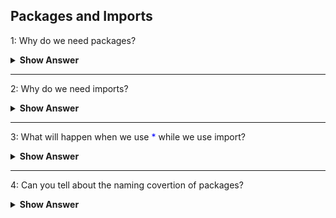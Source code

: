 ## Packages and Imports

1: Why do we need packages?
 <details>
      <summary><b> Show Answer </b></summary> 

- Packages are used to organize classes, interfaces, enums and annotations.
- We can categorize and have secure access.
- It avoids the naming confliction. ie, We can have the same class names when they are in different packages.
- The first line of java program will be the package name. If the name package is not given, it will de in default package.
- They are two types of packages. They are,
    - <span style="color:blue">Built-in Packages</span> - Some examples are java, util, javax and sql etc.
    - <span style="color:blue">User-defined Packages</span> - user has to give packages name to organize. 
</details>

---

2: Why do we need imports?
<details>
    <summary><b> Show Answer </b></summary> 

- To get the access of classes from another package imports are used.
- The special character <span style="color:blue">*</span> is used to select all classes, interfaces, enums and annotation.
- We can also import the particular class of the package which will avoid neccessary imports and increases the performance.
</details>

---

3: What will happen when we use <span style="color:blue">*</span> while we use import?
 <details>
      <summary><b> Show Answer </b></summary> 

- <span style="color:blue">*</span> will import all the classes, interfaces, enums and annotations.
- It will not import the sub packages and components in sub packages.
- If we want to import sub package, we will have to specify the sub package.
</details>

---

4: Can you tell about the naming covertion of packages?
 <details>
      <summary><b> Show Answer </b></summary> 
  
  - To avoid naming collision in name with class interface, the package name should be in small letters.
  - The naming shold be in reverse form of the domain.
  - If the domain is `example.com`, the package name should be `com.example` which reverse od domain.
  - We can add subpackages along with this like `com.example.packagename`.
  - The special characters are not allowed for naming
  - If the domain contains number, we have to use underscore. `12example.com` domain can be coverted as package name as `com._12example`.

---
